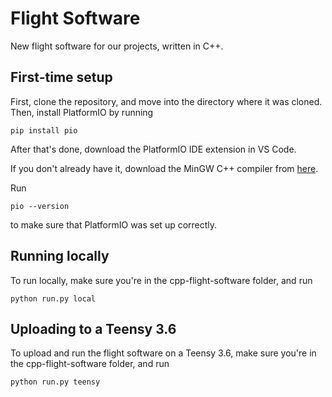 # Flight Software

New flight software for our projects, written in C++.

## First-time setup

First, clone the repository, and move into the directory where it was cloned. Then, install PlatformIO by running

```pip install pio```

After that's done, download the PlatformIO IDE extension in VS Code.

If you don't already have it, download the MinGW C++ compiler from [here](https://https://sourceforge.net/projects/mingw-w64/).

Run

```pio --version```

to make sure that PlatformIO was set up correctly.

## Running locally

To run locally, make sure you're in the cpp-flight-software folder, and run

```python run.py local```

## Uploading to a Teensy 3.6

To upload and run the flight software on a Teensy 3.6, make sure you're in the cpp-flight-software folder, and run

```python run.py teensy```
